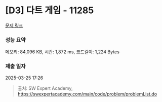 # [D3] 다트 게임 - 11285 

[문제 링크](https://swexpertacademy.com/main/code/problem/problemDetail.do?contestProbId=AXZuaLsqz9wDFAST) 

### 성능 요약

메모리: 84,096 KB, 시간: 1,872 ms, 코드길이: 1,224 Bytes

### 제출 일자

2025-03-25 17:26



> 출처: SW Expert Academy, https://swexpertacademy.com/main/code/problem/problemList.do